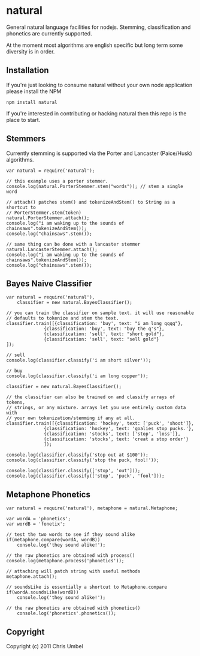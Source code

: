 natural
=======

General natural language facilities for nodejs. Stemming, classification and
phonetics are currently supported.

At the moment most algorithms are english specific but long term some diversity
is in order.

Installation
------------

If you're just looking to consume natural without your own node application
please install the NPM

    npm install natural
    
If you're interested in contributing or hacking natural then this repo is the
place to start.

Stemmers
--------

Currently stemming is supported via the Porter and Lancaster (Paice/Husk)
algorithms.

    var natural = require('natural');
    
    // this example uses a porter stemmer.
    console.log(natural.PorterStemmer.stem("words")); // stem a single word
    
    // attach() patches stem() and tokenizeAndStem() to String as a shortcut to 
    // PorterStemmer.stem(token)
    natural.PorterStemmer.attach();
    console.log("i am waking up to the sounds of chainsaws".tokenizeAndStem());
    console.log("chainsaws".stem());

    // same thing can be done with a lancaster stemmer
    natural.LancasterStemmer.attach();
    console.log("i am waking up to the sounds of chainsaws".tokenizeAndStem());
    console.log("chainsaws".stem());


Bayes Naive Classifier
----------------------

    var natural = require('natural'), 
    	classifier = new natural.BayesClassifier();

    // you can train the classifier on sample text. it will use reasonable
    // defaults to tokenize and stem the text.
    classifier.train([{classification: 'buy', text: "i am long qqqq"},
                  {classification: 'buy', text: "buy the q's"},
                  {classification: 'sell', text: "short gold"},
                  {classification: 'sell', text: "sell gold"}
    ]);

    // sell
    console.log(classifier.classify('i am short silver'));

    // buy
    console.log(classifier.classify('i am long copper'));

    classifier = new natural.BayesClassifier();

    // the classifier can also be trained on and classify arrays of tokens,
    // strings, or any mixture. arrays let you use entirely custom data with 
    // your own tokenization/stemming if any at all.
    classifier.train([{classification: 'hockey', text: ['puck', 'shoot']},
                  {classification: 'hockey', text: 'goalies stop pucks.'},
                  {classification: 'stocks', text: ['stop', 'loss']},
                  {classification: 'stocks', text: 'creat a stop order'}
                  ]);

    console.log(classifier.classify('stop out at $100'));
    console.log(classifier.classify('stop the puck, fool!'));
    
    console.log(classifier.classify(['stop', 'out']));
    console.log(classifier.classify(['stop', 'puck', 'fool']));    

Metaphone Phonetics
-------------------

    var natural = require('natural'), metaphone = natural.Metaphone;

    var wordA = 'phonetics';
    var wordB = 'fonetix';

    // test the two words to see if they sound alike
    if(metaphone.compare(wordA, wordB))
        console.log('they sound alike!');
        
    // the raw phonetics are obtained with process()
    console.log(metaphone.process('phonetics'));

    // attaching will patch string with useful methods
    metaphone.attach();

    // soundsLike is essentially a shortcut to Metaphone.compare
    if(wordA.soundsLike(wordB))
        console.log('they sound alike!');
        
    // the raw phonetics are obtained with phonetics()
        console.log('phonetics'.phonetics());   

Copyright
---------

Copyright (c) 2011 Chris Umbel
